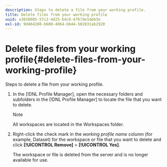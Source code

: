 ```yaml
---
description: Steps to delete a file from your working profile.
title: Delete files from your working profile
uuid: e3658085-57c2-4d25-bdc6-6767de1deb3e
exl-id: 9d464280-b600-4064-bb44-502831ab2920
---
```

# Delete files from your working profile{#delete-files-from-your-working-profile}

Steps to delete a file from your working profile.

1. In the [!DNL Profile Manager], open the necessary folders and subfolders in the [!DNL Profile Manager] to locate the file that you want to delete.

   >[!NOTE]
   >
   >All workspaces are located in the Workspaces folder.

1. Right-click the check mark in the *working profile name* column (for example, Dataset) for the workspace or file that you want to delete and click **[!UICONTROL Remove]** > **[!UICONTROL Yes]**.

   The workspace or file is deleted from the server and is no longer available for use.
